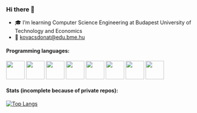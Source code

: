 ### Hi there 👋

- 🎓 I’m learning Computer Science Engineering at Budapest University of Technology and Economics
- 📧 kovacsdonat@edu.bme.hu

#### Programming languages:
<img src="https://github.com/user-attachments/assets/fec751e2-73f2-44ba-9aef-fce734de69be" width="50"/>
<img src="https://github.com/user-attachments/assets/ed795fa7-8080-4d68-901c-ab685f456426" width="50"/>
<img src="https://github.com/user-attachments/assets/aef8d040-bd65-4128-93d6-8289fcde9fe8" width="50"/>
<img src="https://github.com/user-attachments/assets/5dcd1b75-564a-4e2a-9a43-a328e6b541a9" width="50"/>
<img src="https://github.com/user-attachments/assets/da4f078d-7f0e-47e1-b859-37ecc0fa4f4f" width="50"/>
<img src="https://github.com/user-attachments/assets/bf8aea9d-b31e-4128-b920-336ca53f0304" width="50"/>
<img src="https://github.com/user-attachments/assets/8f5a39e0-7cf8-4818-afad-2af41e5c4624" width="50"/>
<img src="https://github.com/user-attachments/assets/86c9a2db-059f-4f2e-8dc5-324588bdf22d" width="50"/>

#### Stats (incomplete because of private repos):
[![Top Langs](https://github-readme-stats.vercel.app/api/top-langs/?username=kovacsdonat8&layout=compact)](https://github.com/anuraghazra/github-readme-stats)
